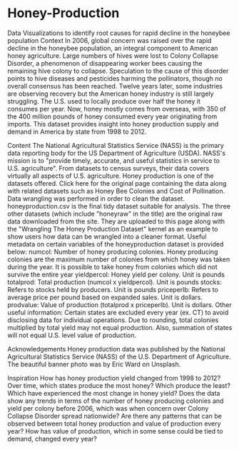 # Honey-Production
Data Visualizations to identify root causes for rapid decline in the honeybee population
Context
In 2006, global concern was raised over the rapid decline in the honeybee population, an integral component to American honey agriculture. Large numbers of hives were lost to Colony Collapse Disorder, a phenomenon of disappearing worker bees causing the remaining hive colony to collapse. Speculation to the cause of this disorder points to hive diseases and pesticides harming the pollinators, though no overall consensus has been reached. Twelve years later, some industries are observing recovery but the American honey industry is still largely struggling. The U.S. used to locally produce over half the honey it consumes per year. Now, honey mostly comes from overseas, with 350 of the 400 million pounds of honey consumed every year originating from imports. This dataset provides insight into honey production supply and demand in America by state from 1998 to 2012.

Content
The National Agricultural Statistics Service (NASS) is the primary data reporting body for the US Department of Agriculture (USDA). NASS's mission is to "provide timely, accurate, and useful statistics in service to U.S. agriculture". From datasets to census surveys, their data covers virtually all aspects of U.S. agriculture. Honey production is one of the datasets offered. Click here for the original page containing the data along with related datasets such as Honey Bee Colonies and Cost of Pollination. Data wrangling was performed in order to clean the dataset. honeyproduction.csv is the final tidy dataset suitable for analysis. The three other datasets (which include "honeyraw" in the title) are the original raw data downloaded from the site. They are uploaded to this page along with the "Wrangling The Honey Production Dataset" kernel as an example to show users how data can be wrangled into a cleaner format. Useful metadata on certain variables of the honeyproduction dataset is provided below:
numcol: Number of honey producing colonies. Honey producing colonies are the maximum number of colonies from which honey was taken during the year. It is possible to take honey from colonies which did not survive the entire year
yieldpercol: Honey yield per colony. Unit is pounds
totalprod: Total production (numcol x yieldpercol). Unit is pounds
stocks: Refers to stocks held by producers. Unit is pounds
priceperlb: Refers to average price per pound based on expanded sales. Unit is dollars.
prodvalue: Value of production (totalprod x priceperlb). Unit is dollars.
Other useful information: Certain states are excluded every year (ex. CT) to avoid disclosing data for individual operations. Due to rounding, total colonies multiplied by total yield may not equal production. Also, summation of states will not equal U.S. level value of production.

Acknowledgements
Honey production data was published by the National Agricultural Statistics Service (NASS) of the U.S. Department of Agriculture. The beautiful banner photo was by Eric Ward on Unsplash.

Inspiration
How has honey production yield changed from 1998 to 2012?
Over time, which states produce the most honey? Which produce the least? Which have experienced the most change in honey yield?
Does the data show any trends in terms of the number of honey producing colonies and yield per colony before 2006, which was when concern over Colony Collapse Disorder spread nationwide?
Are there any patterns that can be observed between total honey production and value of production every year?
How has value of production, which in some sense could be tied to demand, changed every year?
